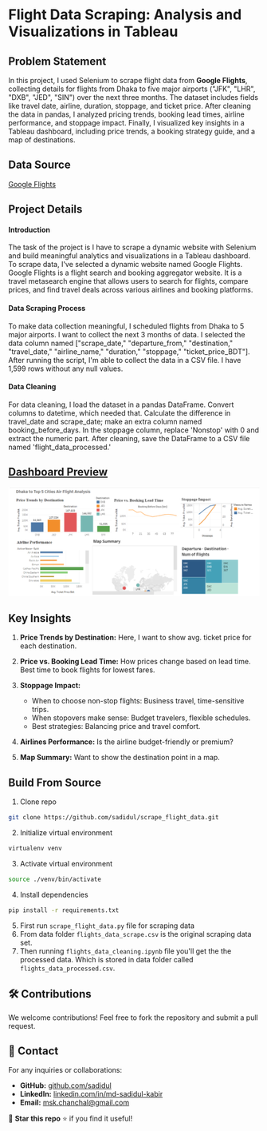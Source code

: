 # Flight Data Scraping: Analysis and Visualizations in Tableau

## Problem Statement
In this project, I used Selenium to scrape flight data from **Google Flights**, collecting details for flights from Dhaka to five major airports ("JFK", "LHR", "DXB", "JED", "SIN") 
over the next three months. The dataset includes fields like travel date, airline, duration, stoppage, and ticket price. After cleaning the data in pandas, I analyzed pricing trends, booking
lead times, airline performance, and stoppage impact. Finally, I visualized key insights in a Tableau dashboard, including price trends, a booking strategy guide, and a map of destinations.

## Data Source
[Google Flights](https://www.google.com/travel/flights)

## Project Details

#### Introduction
The task of the project is I have to scrape a dynamic website with Selenium and build meaningful analytics and visualizations in a Tableau dashboard. To scrape data, I've selected a 
dynamic website named Google Flights. Google Flights is a flight search and booking aggregator website. It is a travel metasearch engine that allows users to search for flights, 
compare prices, and find travel deals across various airlines and booking platforms.

#### Data Scraping Process
To make data collection meaningful, I scheduled flights from Dhaka to 5 major airports. I want to collect the next 3 months of data. I selected the data column named 
["scrape_date," "departure_from," "destination," "travel_date," "airline_name," "duration," "stoppage," "ticket_price_BDT"]. After running the script, I'm able to collect the data 
in a CSV file. I have 1,599 rows without any null values.

#### Data Cleaning
For data cleaning, I load the dataset in a pandas DataFrame. Convert columns to datetime, which needed that. Calculate the difference in travel_date and scrape_date; make an extra column 
named booking_before_days. In the stoppage column, replace 'Nonstop' with 0 and extract the numeric part. After cleaning, save the DataFrame to a CSV file named 'flight_data_processed.'


## [Dashboard Preview](https://public.tableau.com/app/profile/sadidul.kabir/viz/AirFlightAnalysis/Dashboard1)

![dashboard](dashboard_tableau.PNG)


## Key Insights

1. **Price Trends by Destination:** Here, I want to show avg. ticket price for each destination.

2. **Price vs. Booking Lead Time:** How prices change based on lead time. Best time to book flights for lowest fares.

3. **Stoppage Impact:**
     - When to choose non-stop flights: Business travel, time-sensitive trips.
     - When stopovers make sense: Budget travelers, flexible schedules.
     - Best strategies: Balancing price and travel comfort.

4. **Airlines Performance:** Is the airline budget-friendly or premium?

5. **Map Summary:** Want to show the destination point in a map.

## Build From Source
1. Clone repo
```bash
git clone https://github.com/sadidul/scrape_flight_data.git
```
2. Initialize virtual environment
```bash
virtualenv venv  
```
3. Activate virtual environment
```bash
source ./venv/bin/activate
```
4. Install dependencies
```bash
pip install -r requirements.txt
```
5. First run ``scrape_flight_data.py`` file for scraping data
6. From data folder ``flights_data_scrape.csv`` is the original scraping data set. 
8. Then running ``flights_data_cleaning.ipynb`` file you'll get the the processed data.
   Which is stored in data folder called ``flights_data_processed.csv``.

## 🛠️ Contributions
We welcome contributions! Feel free to fork the repository and submit a pull request.

## 📩 Contact
For any inquiries or collaborations:
- **GitHub:** [github.com/sadidul](https://github.com/sadidul)
- **LinkedIn:** [linkedin.com/in/md-sadidul-kabir](https://www.linkedin.com/in/md-sadidul-kabir/)
- **Email:** msk.chanchal@gmail.com

🚀 **Star this repo** ⭐ if you find it useful!

